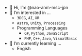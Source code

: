 - 👋 Hi, I’m @nao-anm-msc-jpn
- 👀 I’m interested in ...
  - `3DCG`, `AI`, `XR` 
  - `Astro`, `Unity`, `Processing`
  - Programming Languages
    - `C#`, `Python`, `JavaScript`
    - `PHP`, `C++`, `Java`, `VisualBasic`
- 🌱 I’m currently learning ...
  - Engish

<!---
nao-anm-msc-jpn/nao-anm-msc-jpn is a ✨ special ✨ repository because its `README.md` (this file) appears on your GitHub profile.
You can click the Preview link to take a look at your changes.
--->

